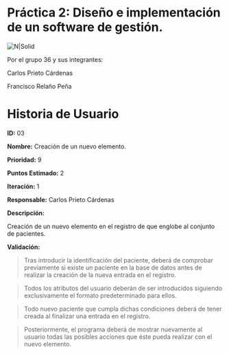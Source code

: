 ﻿# Práctica 2: Diseño e implementación de un software de gestión.

![N|Solid](https://www.uco.es/investigacion/proyectos/SEBASENet/images/Logo_UCO.png)

Por el grupo 36 y sus integrantes:

Carlos Prieto Cárdenas

Francisco Relaño Peña

# Historia de Usuario

**ID:** 03

**Nombre:**  Creación de un nuevo elemento.

**Prioridad:** 9

**Puntos Estimado:** 2

**Iteración:** 1

**Responsable:** Carlos Prieto Cárdenas

**Descripción:**

Creación de un nuevo elemento en el registro de que englobe al conjunto de pacientes.

**Validación:**

> Tras introducir la identificación del paciente, deberá de comprobar previamente si existe un paciente en la base de datos antes de realizar la creación de la nueva entrada en el registro.

> Todos los atributos del usuario deberán de ser introducidos siguiendo exclusivamente el formato predeterminado para ellos.

> Todo nuevo paciente que cumpla dichas condiciones deberá de tener creada al finalizar una entrada en el registro.

> Posteriormente, el programa deberá de mostrar nuevamente al usuario todas las posibles acciones que éste pueda realizar con el nuevo elemento.



